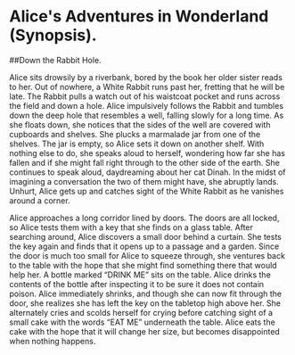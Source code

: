 # Alice's Adventures in Wonderland (Synopsis).
##Down the Rabbit Hole.

Alice sits drowsily by a riverbank, bored by the book her older sister reads to her. Out of nowhere, a White Rabbit runs past her, fretting that he will be late. The Rabbit pulls a watch out of his waistcoat pocket and runs across the field and down a hole. Alice impulsively follows the Rabbit and tumbles down the deep hole that resembles a well, falling slowly for a long time. As she floats down, she notices that the sides of the well are covered with cupboards and shelves. She plucks a marmalade jar from one of the shelves. The jar is empty, so Alice sets it down on another shelf. With nothing else to do, she speaks aloud to herself, wondering how far she has fallen and if she might fall right through to the other side of the earth. She continues to speak aloud, daydreaming about her cat Dinah. In the midst of imagining a conversation the two of them might have, she abruptly lands. Unhurt, Alice gets up and catches sight of the White Rabbit as he vanishes around a corner.


Alice approaches a long corridor lined by doors. The doors are all locked, so Alice tests them with a key that she finds on a glass table. After searching around, Alice discovers a small door behind a curtain. She tests the key again and finds that it opens up to a passage and a garden. Since the door is much too small for Alice to squeeze through, she ventures back to the table with the hope that she might find something there that would help her. A bottle marked “DRINK ME” sits on the table. Alice drinks the contents of the bottle after inspecting it to be sure it does not contain poison. Alice immediately shrinks, and though she can now fit through the door, she realizes she has left the key on the tabletop high above her. She alternately cries and scolds herself for crying before catching sight of a small cake with the words “EAT ME” underneath the table. Alice eats the cake with the hope that it will change her size, but becomes disappointed when nothing happens.